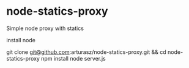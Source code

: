 # node-statics-proxy
Simple node proxy with statics

install node

git clone git@github.com:arturasz/node-statics-proxy.git && cd node-statics-proxy
npm install
node server.js

